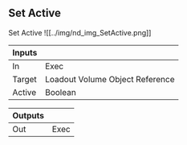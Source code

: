 ## Set Active
Set Active
![[../img/nd_img_SetActive.png]]

|Inputs||
|--|--|
| In | Exec |
| Target | Loadout Volume Object Reference |
| Active | Boolean |

|Outputs||
|--|--|
| Out | Exec |
